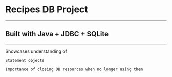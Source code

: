 # Recipes DB Project

---
## Built with Java + JDBC + SQLite

---

Showcases understanding of

` Statement objects `

` Importance of closing DB resources when no longer using them `

` `

` `

` `

` `

` `

` `

` `

` `